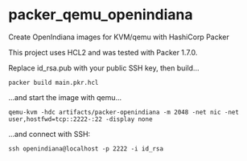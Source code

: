 # packer_qemu_openindiana
Create OpenIndiana images for KVM/qemu with HashiCorp Packer

This project uses HCL2 and was tested with Packer 1.7.0.

Replace id_rsa.pub with your public SSH key, then build...
```
packer build main.pkr.hcl
```

...and start the image with qemu...
```
qemu-kvm -hdc artifacts/packer-openindiana -m 2048 -net nic -net user,hostfwd=tcp::2222-:22 -display none
```
...and connect with SSH:
```
ssh openindiana@localhost -p 2222 -i id_rsa
```

